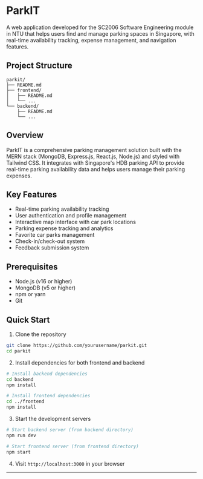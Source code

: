 # ParkIT

A web application developed for the SC2006 Software Engineering module in NTU that helps users find and manage parking spaces in Singapore, with real-time availability tracking, expense management, and navigation features.

## Project Structure

```
parkit/
├── README.md
├── frontend/
│   ├── README.md
│   └── ...
└── backend/
    ├── README.md
    └── ...
```

## Overview

ParkIT is a comprehensive parking management solution built with the MERN stack (MongoDB, Express.js, React.js, Node.js) and styled with Tailwind CSS. It integrates with Singapore's HDB parking API to provide real-time parking availability data and helps users manage their parking expenses.

## Key Features

- Real-time parking availability tracking
- User authentication and profile management
- Interactive map interface with car park locations
- Parking expense tracking and analytics
- Favorite car parks management
- Check-in/check-out system
- Feedback submission system

## Prerequisites

- Node.js (v16 or higher)
- MongoDB (v5 or higher)
- npm or yarn
- Git

## Quick Start

1. Clone the repository

```bash
git clone https://github.com/yourusername/parkit.git
cd parkit
```

2. Install dependencies for both frontend and backend

```bash
# Install backend dependencies
cd backend
npm install

# Install frontend dependencies
cd ../frontend
npm install
```

3. Start the development servers

```bash
# Start backend server (from backend directory)
npm run dev

# Start frontend server (from frontend directory)
npm start
```

4. Visit `http://localhost:3000` in your browser

---
